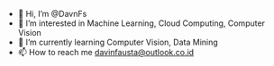 - 👋 Hi, I’m @DavnFs
- 👀 I’m interested in Machine Learning, Cloud Computing, Computer Vision
- 🌱 I’m currently learning Computer Vision, Data Mining
- 📫 How to reach me davinfausta@outlook.co.id



